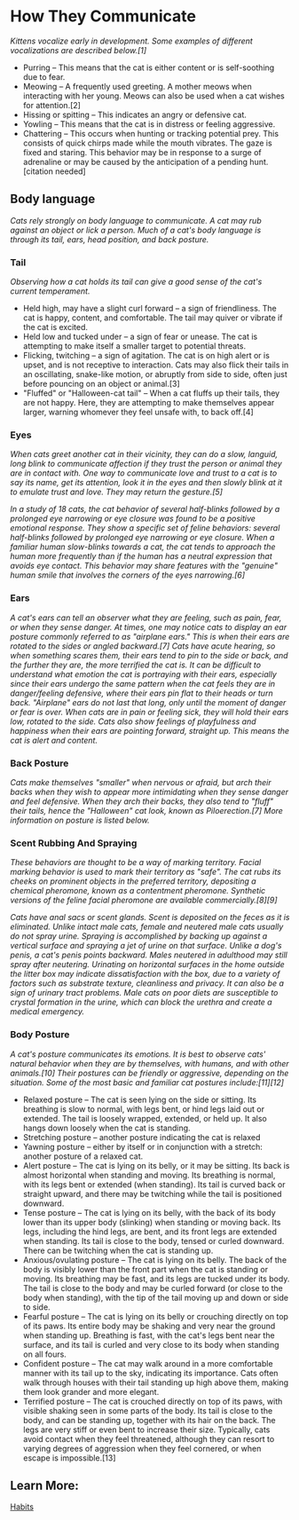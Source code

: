# How They Communicate 

_Kittens vocalize early in development. Some examples of different vocalizations are described below.[1]_

* Purring – This means that the cat is either content or is self-soothing due to fear.
* Meowing – A frequently used greeting. A mother meows when interacting with her young. Meows can also be used when a cat wishes for attention.[2]
* Hissing or spitting – This indicates an angry or defensive cat.
* Yowling – This means that the cat is in distress or feeling aggressive.
* Chattering – This occurs when hunting or tracking potential prey. This consists of quick chirps made while the mouth vibrates. The gaze is fixed and staring. This behavior may be in response to a surge of adrenaline or may be caused by the anticipation of a pending hunt.[citation needed]

## Body language

_Cats rely strongly on body language to communicate. A cat may rub against an object or lick a person. Much of a cat's body language is through its tail, ears, head position, and back posture._

### Tail

_Observing how a cat holds its tail can give a good sense of the cat's current temperament._

* Held high, may have a slight curl forward – a sign of friendliness. The cat is happy, content, and comfortable. The tail may quiver or vibrate if the cat is excited.
* Held low and tucked under – a sign of fear or unease. The cat is attempting to make itself a smaller target to potential threats.
* Flicking, twitching – a sign of agitation. The cat is on high alert or is upset, and is not receptive to interaction. Cats may also flick their tails in an oscillating, snake-like motion, or abruptly from side to side, often just before pouncing on an object or animal.[3]
* "Fluffed" or "Halloween-cat tail" – When a cat fluffs up their tails, they are not happy. Here, they are attempting to make themselves appear larger, warning whomever they feel unsafe with, to back off.[4]

### Eyes 

_When cats greet another cat in their vicinity, they can do a slow, languid, long blink to communicate affection if they trust the person or animal they are in contact with. One way to communicate love and trust to a cat is to say its name, get its attention, look it in the eyes and then slowly blink at it to emulate trust and love. They may return the gesture.[5]_ 

_In a study of 18 cats, the cat behavior of several half-blinks followed by a prolonged eye narrowing or eye closure was found to be a positive emotional response. They show a specific set of feline behaviors: several half-blinks followed by prolonged eye narrowing or eye closure. When a familiar human slow-blinks towards a cat, the cat tends to approach the human more frequently than if the human has a neutral expression that avoids eye contact. This behavior may share features with the "genuine" human smile that involves the corners of the eyes narrowing.[6]_

### Ears 

_A cat's ears can tell an observer what they are feeling, such as pain, fear, or when they sense danger. At times, one may notice cats to display an ear posture commonly referred to as "airplane ears." This is when their ears are rotated to the sides or angled backward.[7] Cats have acute hearing, so when something scares them, their ears tend to pin to the side or back, and the further they are, the more terrified the cat is. It can be difficult to understand what emotion the cat is portraying with their ears, especially since their ears undergo the same pattern when the cat feels they are in danger/feeling defensive, where their ears pin flat to their heads or turn back. "Airplane" ears do not last that long, only until the moment of danger or fear is over. When cats are in pain or feeling sick, they will hold their ears low, rotated to the side. Cats also show feelings of playfulness and happiness when their ears are pointing forward, straight up. This means the cat is alert and content._

### Back Posture 

_Cats make themselves "smaller" when nervous or afraid, but arch their backs when they wish to appear more intimidating when they sense danger and feel defensive. When they arch their backs, they also tend to "fluff" their tails, hence the "Halloween" cat look, known as Piloerection.[7] More information on posture is listed below._

### Scent Rubbing And Spraying 

_These behaviors are thought to be a way of marking territory. Facial marking behavior is used to mark their territory as "safe". The cat rubs its cheeks on prominent objects in the preferred territory, depositing a chemical pheromone, known as a contentment pheromone. Synthetic versions of the feline facial pheromone are available commercially.[8][9]_ 

_Cats have anal sacs or scent glands. Scent is deposited on the feces as it is eliminated. Unlike intact male cats, female and neutered male cats usually do not spray urine. Spraying is accomplished by backing up against a vertical surface and spraying a jet of urine on that surface. Unlike a dog's penis, a cat's penis points backward. Males neutered in adulthood may still spray after neutering. Urinating on horizontal surfaces in the home outside the litter box may indicate dissatisfaction with the box, due to a variety of factors such as substrate texture, cleanliness and privacy. It can also be a sign of urinary tract problems. Male cats on poor diets are susceptible to crystal formation in the urine, which can block the urethra and create a medical emergency._ 

### Body Posture 

_A cat's posture communicates its emotions. It is best to observe cats' natural behavior when they are by themselves, with humans, and with other animals.[10] Their postures can be friendly or aggressive, depending on the situation. Some of the most basic and familiar cat postures include:[11][12]_

* Relaxed posture – The cat is seen lying on the side or sitting. Its breathing is slow to normal, with legs bent, or hind legs laid out or extended. The tail is loosely wrapped, extended, or held up. It also hangs down loosely when the cat is standing.
* Stretching posture – another posture indicating the cat is relaxed
* Yawning posture – either by itself or in conjunction with a stretch: another posture of a relaxed cat.
* Alert posture – The cat is lying on its belly, or it may be sitting. Its back is almost horizontal when standing and moving. Its breathing is normal, with its legs bent or extended (when standing). Its tail is curved back or straight upward, and there may be twitching while the tail is positioned downward.
* Tense posture – The cat is lying on its belly, with the back of its body lower than its upper body (slinking) when standing or moving back. Its legs, including the hind legs, are bent, and its front legs are extended when standing. Its tail is close to the body, tensed or curled downward. There can be twitching when the cat is standing up.
* Anxious/ovulating posture – The cat is lying on its belly. The back of the body is visibly lower than the front part when the cat is standing or moving. Its breathing may be fast, and its legs are tucked under its body. The tail is close to the body and may be curled forward (or close to the body when standing), with the tip of the tail moving up and down or side to side.
* Fearful posture – The cat is lying on its belly or crouching directly on top of its paws. Its entire body may be shaking and very near the ground when standing up. Breathing is fast, with the cat's legs bent near the surface, and its tail is curled and very close to its body when standing on all fours.
* Confident posture – The cat may walk around in a more comfortable manner with its tail up to the sky, indicating its importance. Cats often walk through houses with their tail standing up high above them, making them look grander and more elegant.
* Terrified posture – The cat is crouched directly on top of its paws, with visible shaking seen in some parts of the body. Its tail is close to the body, and can be standing up, together with its hair on the back. The legs are very stiff or even bent to increase their size. Typically, cats avoid contact when they feel threatened, although they can resort to varying degrees of aggression when they feel cornered, or when escape is impossible.[13]

## Learn More: 

[Habits](behavior/habits.md)











